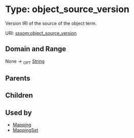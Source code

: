
# Type: object_source_version


Version IRI of the source of the object term.

URI: [sssom:object_source_version](http://w3id.org/sssom/object_source_version)


## Domain and Range

None ->  <sub>OPT</sub> [String](types/String.md)

## Parents


## Children


## Used by

 * [Mapping](Mapping.md)
 * [MappingSet](MappingSet.md)
